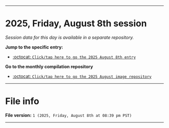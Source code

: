 
***

# 2025, Friday, August 8th session

_Session data for this day is available in a separate repository._

**Jump to the specific entry:**

- [:octocat: `Click/tap here to go the 2025 August 8th entry`](https://github.com/seanpm2001/SeansLifeArchive_Images_ModernSmurfsVillage_Y2025_V8/tree/SeansLifeArchive_ModernSmurfsVillage_Y2025_V8_Main-dev/2025/08_August/08/)

**Go to the monthly compilation repository**

- [:octocat: `Click/tap here to go the 2025 August image repository`](https://github.com/seanpm2001/SeansLifeArchive_Images_ModernSmurfsVillage_Y2025_V8/)

***

# File info

**File version:** `1 (2025, Friday, August 8th at 08:39 pm PST)`

***

